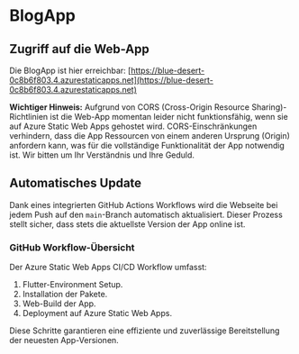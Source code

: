 # BlogApp

## Zugriff auf die Web-App

Die BlogApp ist hier erreichbar: [https://blue-desert-0c8b6f803.4.azurestaticapps.net](https://blue-desert-0c8b6f803.4.azurestaticapps.net)

**Wichtiger Hinweis:** Aufgrund von CORS (Cross-Origin Resource Sharing)-Richtlinien ist die Web-App momentan leider nicht funktionsfähig, wenn sie auf Azure Static Web Apps gehostet wird. CORS-Einschränkungen verhindern, dass die App Ressourcen von einem anderen Ursprung (Origin) anfordern kann, was für die vollständige Funktionalität der App notwendig ist. Wir bitten um Ihr Verständnis und Ihre Geduld.

## Automatisches Update

Dank eines integrierten GitHub Actions Workflows wird die Webseite bei jedem Push auf den `main`-Branch automatisch aktualisiert. Dieser Prozess stellt sicher, dass stets die aktuellste Version der App online ist.

### GitHub Workflow-Übersicht

Der Azure Static Web Apps CI/CD Workflow umfasst:

1. Flutter-Environment Setup.
2. Installation der Pakete.
3. Web-Build der App.
4. Deployment auf Azure Static Web Apps.

Diese Schritte garantieren eine effiziente und zuverlässige Bereitstellung der neuesten App-Versionen.

